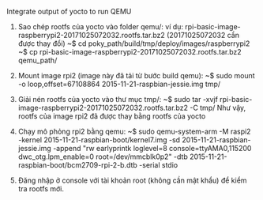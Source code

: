 ﻿Integrate output of yocto to run QEMU

1. Sao chép rootfs của yocto vào folder qemu/: ví dụ: rpi-basic-image-raspberrypi2-20171025072032.rootfs.tar.bz2 (20171025072032 cần được thay đổi)
    ~$ cd poky_path/build/tmp/deploy/images/raspberrypi2
    ~$ cp rpi-basic-image-raspberrypi2-20171025072032.rootfs.tar.bz2 qemu_path/

2. Mount image rpi2 (image này đã tải từ bước build qemu):
    ~$ sudo mount -o loop,offset=67108864 2015-11-21-raspbian-jessie.img tmp/

3. Giải nén rootfs của yocto vào thư mục tmp/:
    ~$ sudo tar -xvjf rpi-basic-image-raspberrypi2-20171025072032.rootfs.tar.bz2 -C tmp/
    Như vậy, rootfs của image rpi2 đã được thay bằng rootfs của yocto

4. Chạy mô phỏng rpi2 bằng qemu:
    ~$ sudo qemu-system-arm -M raspi2 -kernel 2015-11-21-raspbian-boot/kernel7.img -sd 2015-11-21-raspbian-jessie.img -append "rw earlyprintk loglevel=8 console=ttyAMA0,115200 dwc_otg.lpm_enable=0 root=/dev/mmcblk0p2" -dtb 2015-11-21-raspbian-boot/bcm2709-rpi-2-b.dtb -serial stdio

5. Đăng nhập ở console với tài khoản root (không cần mật khẩu) để kiểm tra rootfs mới.
